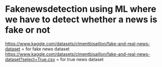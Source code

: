 # Fakenewsdetection using ML where we have to detect whether a news is fake or not
https://www.kaggle.com/datasets/clmentbisaillon/fake-and-real-news-dataset = for fake news dataset
https://www.kaggle.com/datasets/clmentbisaillon/fake-and-real-news-dataset?select=True.csv = for true news dataset
